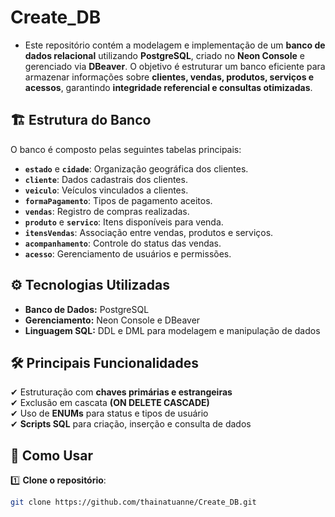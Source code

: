 # Create_DB

- Este repositório contém a modelagem e implementação de um **banco de dados relacional** utilizando **PostgreSQL**, criado no **Neon Console** e gerenciado via **DBeaver**. O objetivo é estruturar um banco eficiente para armazenar informações sobre **clientes, vendas, produtos, serviços e acessos**, garantindo **integridade referencial e consultas otimizadas**.

## 🏗 **Estrutura do Banco**
O banco é composto pelas seguintes tabelas principais:

- **`estado`** e **`cidade`**: Organização geográfica dos clientes.
- **`cliente`**: Dados cadastrais dos clientes.
- **`veiculo`**: Veículos vinculados a clientes.
- **`formaPagamento`**: Tipos de pagamento aceitos.
- **`vendas`**: Registro de compras realizadas.
- **`produto`** e **`servico`**: Itens disponíveis para venda.
- **`itensVendas`**: Associação entre vendas, produtos e serviços.
- **`acompanhamento`**: Controle do status das vendas.
- **`acesso`**: Gerenciamento de usuários e permissões.

## ⚙ **Tecnologias Utilizadas**
- **Banco de Dados:** PostgreSQL
- **Gerenciamento:** Neon Console e DBeaver
- **Linguagem SQL:** DDL e DML para modelagem e manipulação de dados

## 🛠 **Principais Funcionalidades**
✔ Estruturação com **chaves primárias e estrangeiras**  
✔ Exclusão em cascata **(ON DELETE CASCADE)**  
✔ Uso de **ENUMs** para status e tipos de usuário  
✔ **Scripts SQL** para criação, inserção e consulta de dados  

## 📌 **Como Usar**
1️⃣ **Clone o repositório**:
```sh
git clone https://github.com/thainatuanne/Create_DB.git
